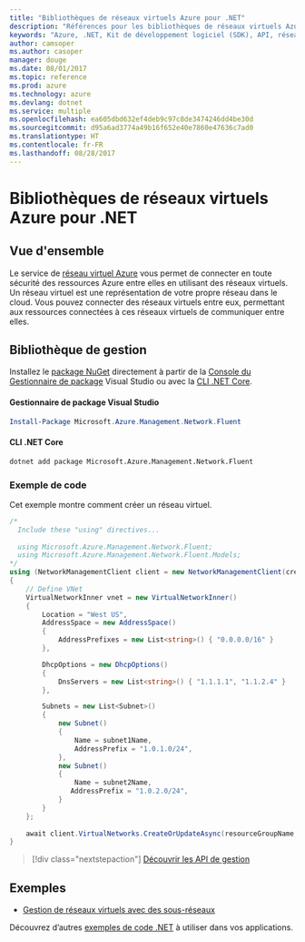 ```yaml
---
title: "Bibliothèques de réseaux virtuels Azure pour .NET"
description: "Références pour les bibliothèques de réseaux virtuels Azure pour .NET"
keywords: "Azure, .NET, Kit de développement logiciel (SDK), API, réseau virtuel"
author: camsoper
ms.author: casoper
manager: douge
ms.date: 08/01/2017
ms.topic: reference
ms.prod: azure
ms.technology: azure
ms.devlang: dotnet
ms.service: multiple
ms.openlocfilehash: ea605dbd632ef4deb9c97c8de3474246dd4be30d
ms.sourcegitcommit: d95a6ad3774a49b16f652e40e7860e47636c7ad0
ms.translationtype: HT
ms.contentlocale: fr-FR
ms.lasthandoff: 08/28/2017
---
```

# <a name="azure-virtual-network-libraries-for-net"></a>Bibliothèques de réseaux virtuels Azure pour .NET

## <a name="overview"></a>Vue d'ensemble
Le service de [réseau virtuel Azure](/azure/virtual-network/virtual-networks-overview) vous permet de connecter en toute sécurité des ressources Azure entre elles en utilisant des réseaux virtuels. Un réseau virtuel est une représentation de votre propre réseau dans le cloud. Vous pouvez connecter des réseaux virtuels entre eux, permettant aux ressources connectées à ces réseaux virtuels de communiquer entre elles. 

## <a name="management-library"></a>Bibliothèque de gestion

Installez le [package NuGet](https://www.nuget.org/packages/Microsoft.Azure.Management.Network.Fluent) directement à partir de la [Console du Gestionnaire de package][PackageManager] Visual Studio ou avec la [CLI .NET Core][DotNetCLI].

#### <a name="visual-studio-package-manager"></a>Gestionnaire de package Visual Studio

```powershell
Install-Package Microsoft.Azure.Management.Network.Fluent
```

#### <a name="net-core-cli"></a>CLI .NET Core

```bash
dotnet add package Microsoft.Azure.Management.Network.Fluent
```

### <a name="code-example"></a>Exemple de code
Cet exemple montre comment créer un réseau virtuel.

```csharp
/* 
  Include these "using" directives...
  
  using Microsoft.Azure.Management.Network.Fluent;
  using Microsoft.Azure.Management.Network.Fluent.Models;
*/
using (NetworkManagementClient client = new NetworkManagementClient(credentials))
{
    // Define VNet
    VirtualNetworkInner vnet = new VirtualNetworkInner()
    {
        Location = "West US",
        AddressSpace = new AddressSpace()
        {
            AddressPrefixes = new List<string>() { "0.0.0.0/16" }
        },

        DhcpOptions = new DhcpOptions()
        {
            DnsServers = new List<string>() { "1.1.1.1", "1.1.2.4" }
        },

        Subnets = new List<Subnet>()
        {
            new Subnet()
            {
                Name = subnet1Name,
                AddressPrefix = "1.0.1.0/24",
            },
            new Subnet()
            {
                Name = subnet2Name,
               AddressPrefix = "1.0.2.0/24",
            }
        }
    };
    
    await client.VirtualNetworks.CreateOrUpdateAsync(resourceGroupName, vNetName, vnet);
}

```

> [!div class="nextstepaction"]
> [Découvrir les API de gestion](/dotnet/api/overview/azure/network/management)

## <a name="samples"></a>Exemples
- [Gestion de réseaux virtuels avec des sous-réseaux](https://github.com/Azure-Samples/network-dotnet-manage-virtual-network)

Découvrez d’autres [exemples de code .NET](https://azure.microsoft.com/resources/samples/?platform=dotnet) à utiliser dans vos applications.


[PackageManager]: https://docs.microsoft.com/nuget/tools/package-manager-console 
[DotNetCLI]: https://docs.microsoft.com/dotnet/core/tools/dotnet-add-package 

